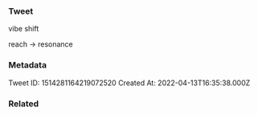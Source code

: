 ### Tweet
vibe shift

reach → resonance

### Metadata
Tweet ID: 1514281164219072520
Created At: 2022-04-13T16:35:38.000Z

### Related


